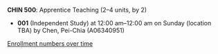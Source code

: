 **CHIN 500**: Apprentice Teaching (2–4 units, by 2)

- **001** (Independent Study) at 12:00 am–12:00 am on Sunday (location TBA) by Chen, Pei-Chia (A06340951)

[Enrollment numbers over time](./CHIN500.tsv)
